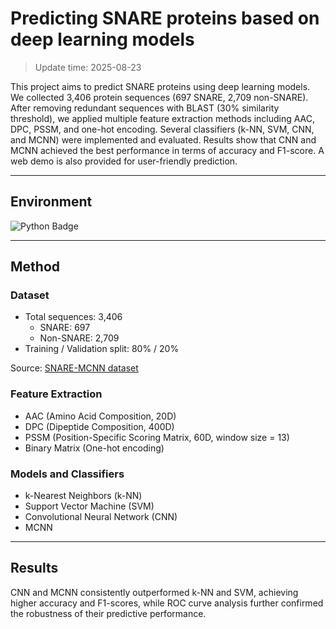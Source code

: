 # Predicting SNARE proteins based on deep learning models
>Update time: 2025-08-23

This project aims to predict SNARE proteins using deep learning models. We collected 3,406 protein sequences (697 SNARE, 2,709 non-SNARE). After removing redundant sequences with BLAST (30% similarity threshold), we applied multiple feature extraction methods including AAC, DPC, PSSM, and one-hot encoding. Several classifiers (k-NN, SVM, CNN, and MCNN) were implemented and evaluated. Results show that CNN and MCNN achieved the best performance in terms of accuracy and F1-score. A web demo is also provided for user-friendly prediction.

---

## Environment
![Python Badge](https://img.shields.io/badge/Python-3.9.21-blue)

---

## Method
### Dataset
- Total sequences: 3,406
    - SNARE: 697
    - Non-SNARE: 2,709
- Training / Validation split: 80% / 20%

Source: [SNARE-MCNN dataset](https://github.com/khanhlee/snare-mcnn/tree/main/data/fasta)


### Feature Extraction
- AAC (Amino Acid Composition, 20D)
- DPC (Dipeptide Composition, 400D)
- PSSM (Position-Specific Scoring Matrix, 60D, window size = 13)
- Binary Matrix (One-hot encoding)


### Models and Classifiers
- k-Nearest Neighbors (k-NN)
- Support Vector Machine (SVM)
- Convolutional Neural Network (CNN)
- MCNN

---

## Results
CNN and MCNN consistently outperformed k-NN and SVM, achieving higher accuracy and F1-scores, while ROC curve analysis further confirmed the robustness of their predictive performance.
